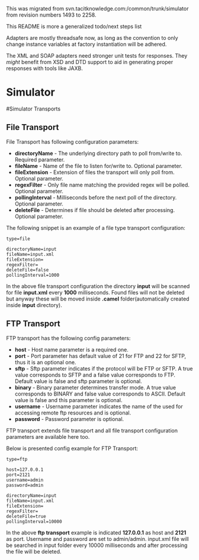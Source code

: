 
This was migrated from svn.tacitknowledge.com:/common/trunk/simulator from revision numbers 1493 to 2258.

This README is more a generalized todo/next steps list

Adapters are mostly threadsafe now, as long as the convention to only change instance variables at factory instantiation
will be adhered.

The XML and SOAP adapters need stronger unit tests for responses.  They *might* benefit from XSD and DTD support to
aid in generating proper responses with tools like JAXB.

# Simulator

#Simulator Transports

## File Transport

File Transport has following configuration parameters:
* __directoryName__ - The underlying directory path to poll from/write to. Required parameter.
* __fileName__ - Name of the file to listen for/write to. Optional parameter.
* __fileExtension__ - Extension of files the transport will only poll from. Optional parameter.
* __regexFilter__ - Only file name matching the provided regex will be polled. Optional parameter.
* __pollingInterval__ - Milliseconds before the next poll of the directory. Optional parameter.
* __deleteFile__ - Determines if file should be deleted after processing. Optional parameter.


The following snippet is an example of a file type transport configuration:

```properties
type=file

directoryName=input
fileName=input.xml
fileExtension=
regexFilter=
deleteFile=false
pollingInterval=1000
``` 

In the above file transport configuration the directory __input__ will be scanned for file __input.xml__ every __1000__ milliseconds. Found files will not be deleted but anyway these will be moved inside __.camel__ folder(automatically created inside __input__ directory).

## FTP Transport

FTP transport has the following config parameters:
* __host__ - Host name parameter is a required one.
* __port__ - Port parameter has default value of 21 for FTP and 22 for SFTP, thus it is an optional one.
* __sftp__ - Sftp parameter indicates if the protocol will be FTP or SFTP. A true value corresponds to SFTP and a false value corresponds to FTP. Default value is false and sftp parameter is optional.
* __binary__ - Binary parameter determines transfer mode. A true value corresponds to BINARY and false value corresponds to ASCII. Default value is false and this parameter is optional.
* __username__ - Username parameter indicates the name of the used for accessing remote ftp resources and is optional.
* __password__ - Password parameter is optional.

FTP transport extends file transport and all file transport configuration parameters are available here too.


Below is presented config example for FTP Transport:

```properties
type=ftp

host=127.0.0.1
port=2121
username=admin
password=admin

directoryName=input
fileName=input.xml
fileExtension=
regexFilter=
deleteFile=true
pollingInterval=10000
```

In the above __ftp transport__ example is indicated __127.0.0.1__ as host and __2121__ as port. Username and password are set to admin/admin. input.xml file will be searched in input folder every 10000 milliseconds and after processing the file will be deleted.
